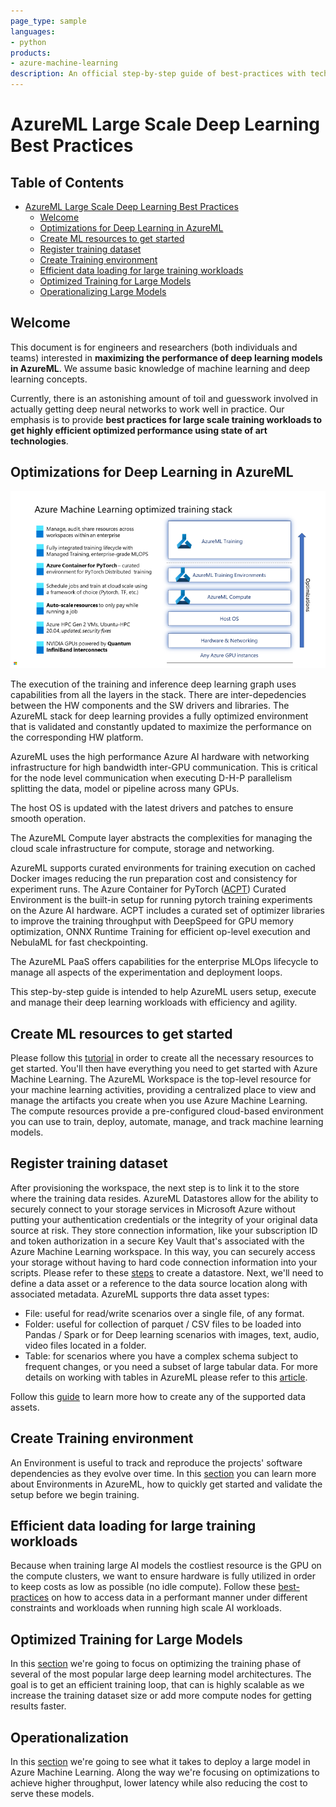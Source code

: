 ```yaml
---
page_type: sample
languages:
- python
products:
- azure-machine-learning
description: An official step-by-step guide of best-practices with techniques and optimizations for running large scale distributed training on AzureML. Includes all aspects of the data science steps to manage enterprise grade MLOps lifecycle from resource setup and data loading to training optimizations, evaluation and optimizations for inference.
---
```


# AzureML Large Scale Deep Learning Best Practices

## Table of Contents

- [AzureML Large Scale Deep Learning Best Practices](#azureml-large-scale-deep-learning-best-practices)
  - [Welcome](#welcome)
  - [Optimizations for Deep Learning in AzureML](#optimizations-for-deep-learning-in-azureml)
  - [Create ML resources to get started](#create-ml-resources-to-get-started)
  - [Register training dataset](#register-training-dataset)
  - [Create Training environment](#create-training-environment)
  - [Efficient data loading for large training workloads](#efficient-data-loading-for-large-training-workloads)
  - [Optimized Training for Large Models](#optimized-training-for-large-models)
  - [Operationalizing Large Models](#operationalization)

## Welcome

This document is for engineers and researchers (both individuals and teams)
interested in **maximizing the performance of deep learning models in AzureML**. We assume
basic knowledge of machine learning and deep learning concepts.

Currently, there is an astonishing amount of toil and guesswork involved in actually 
getting deep neural networks to work well in practice.
Our emphasis is to provide **best practices for large scale training workloads to get highly efficient optimized performance using state of art technologies**.

## Optimizations for Deep Learning in AzureML

![alt text](./.images/AzureML%20Training%20Stack.png "AzureML Optimized Training Stack")

The execution of the training and inference deep learning graph uses capabilities from all the layers in the stack. There are inter-depedencies between the HW components and the SW drivers and libraries. The AzureML stack for deep learning provides a fully optimized environment that is validated and constantly updated to maximize the performance on the corresponding HW platform. 

AzureML uses the high performance Azure AI hardware with networking infrastructure for high bandwidth inter-GPU communication. This is critical for the node level communication when executing D-H-P parallelism splitting the data, model or pipeline across many GPUs.

The host OS is updated with the latest drivers and patches to ensure smooth operation.

The AzureML Compute layer abstracts the complexities for managing the cloud scale infrastructure for compute, storage and networking. 

AzureML supports curated environments for training execution on cached Docker images reducing the run preparation cost and consistency for experiment runs. The Azure Container for PyTorch ([ACPT](https://learn.microsoft.com/en-us/azure/machine-learning/resource-azure-container-for-pytorch)) Curated Environment is the built-in setup for running pytorch training experiments on the Azure AI hardware. ACPT includes a curated set of optimizer libraries to improve the training throughput with DeepSpeed for GPU memory optimization, ONNX Runtime Training for efficient op-level execution and NebulaML for fast checkpointing.

The AzureML PaaS offers capabilities for the enterprise MLOps lifecycle to manage all aspects of the experimentation and deployment loops.

This step-by-step guide is intended to help AzureML users setup, execute and manage their deep learning workloads with efficiency and agility.

## Create ML resources to get started

Please follow this [tutorial](https://learn.microsoft.com/en-us/azure/machine-learning/quickstart-create-resources) in order to create all the necessary resources to get started. You'll then have everything you need to get started with Azure Machine Learning. The AzureML Workspace is the top-level resource for your machine learning activities, providing a centralized place to view and manage the artifacts you create when you use Azure Machine Learning. The compute resources provide a pre-configured cloud-based environment you can use to train, deploy, automate, manage, and track machine learning models.


## Register training dataset

After provisioning the workspace, the next step is to link it to the store where the training data resides. AzureML Datastores allow for the ability to securely connect to your storage services in Microsoft Azure without putting your authentication credentials or the integrity of your original data source at risk. They store connection information, like your subscription ID and token authorization in a secure Key Vault that's associated with the Azure Machine Learning workspace. In this way, you can securely access your storage without having to hard code connection information into your scripts. Please refer to these [steps](https://learn.microsoft.com/en-us/azure/machine-learning/how-to-datastore) to create a datastore. Next, we'll need to define a data asset or a reference to the data source location along with associated metadata. 
AzureML supports thre data asset types:
- File: useful for read/write scenarios over a single file, of any format. 
- Folder: useful for collection of parquet / CSV files to be loaded into Pandas / Spark or for Deep learning scenarios with images, text, audio, video files located in a folder.
- Table: for scenarios where you have a complex schema subject to frequent changes, or you need a subset of large tabular data. For more details on working with tables in AzureML please refer to this [article](https://learn.microsoft.com/en-us/azure/machine-learning/how-to-mltable).

Follow this [guide](https://learn.microsoft.com/en-us/azure/machine-learning/how-to-create-data-assets) to learn more how to create any of the supported data assets.

## Create Training environment
An Environment is useful to track and reproduce the projects' software dependencies as they evolve over time. In this [section](./Environment/README.md) you can learn more about Environments in AzureML, how to quickly get started and validate the setup before we begin training. 

## Efficient data loading for large training workloads

 Because when training large AI models the costliest resource is the GPU on the compute clusters, we want to ensure hardware is fully utilized in order to keep costs as low as possible (no idle compute). Follow these [best-practices](./Data-loading/data-loading.md) on how to access data in a performant manner under different constraints and workloads when running high scale AI workloads.

## Optimized Training for Large Models

In this [section](./Training/README.md) we're going to focus on optimizing the training phase of several of the most popular large  deep learning model architectures. The goal is to get an efficient training loop, that can is highly scalable as we increase the training dataset size or add more compute nodes for getting results faster. 


## Operationalization
In this [section](./Operationalize/README.md) we're going to see what it takes to deploy a large model in Azure Machine Learning. Along the way we're focusing on optimizations to achieve higher throughput, lower latency while also reducing the cost to serve these models.